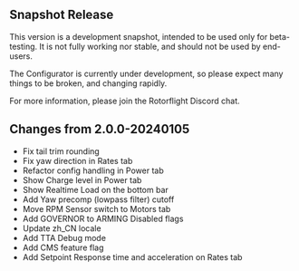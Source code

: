 ## Snapshot Release

This version is a development snapshot, intended to be used only for beta-testing.
It is not fully working nor stable, and should not be used by end-users.

The Configurator is currently under development, so please expect
many things to be broken, and changing rapidly.

For more information, please join the Rotorflight Discord chat.

## Changes from 2.0.0-20240105

- Fix tail trim rounding
- Fix yaw direction in Rates tab
- Refactor config handling in Power tab
- Show Charge level in Power tab
- Show Realtime Load on the bottom bar
- Add Yaw precomp (lowpass filter) cutoff
- Move RPM Sensor switch to Motors tab
- Add GOVERNOR to ARMING Disabled flags
- Update zh_CN locale
- Add TTA Debug mode
- Add CMS feature flag
- Add Setpoint Response time and acceleration on Rates tab
